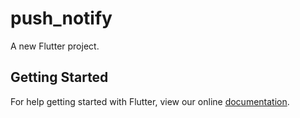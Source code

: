 # push_notify

A new Flutter project.

## Getting Started

For help getting started with Flutter, view our online
[documentation](https://flutter.io/).
